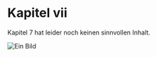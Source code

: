 # Kapitel vii

Kapitel 7 hat leider noch keinen sinnvollen Inhalt.

![Ein Bild](https://i.imgur.com/tOwN4Yj.png)
